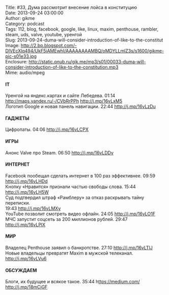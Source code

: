 Title: #33, Дума рассмотрит внесение лойса в конституцию  
Date: 2013-09-24 03:00:00  
Author: gikme  
Category: podcast  
Tags: 112, blog, facebook, google, like, linux, maxim, penthouse, rambler, steam, uds, valve, youtube, уренгой  
Slug: 2013-09-24-duma-will-consider-introduction-of-like-to-the-constitut  
Image: http://2.bp.blogspot.com/-DIVEcXlq494/UkF5iAMEwhI/AAAAAAAAMBQ/oMDYLLmlZ3s/s1600/gikme-pic-s01e33.jpg  
Enclosure: http://static.qnub.ru/gik.me/mp3/s01/00033-duma-will-consider-introduction-of-like-to-the-constitution.mp3  
Mime: audio/mpeg

#### IT

Уренгой на яндекс.картах и сайте Лебедева. 01:14  
<http://maps.yandex.ru/-/CVbRrPPh> <http://j.mp/16vLxM5>  
Логотип Google и новая панель навигации. 22:44 <http://j.mp/16vLzDu>

#### ГАДЖЕТЫ

Цифропаты. 04:06 <http://j.mp/16vLCPX>

#### ИГРЫ

Анонс Valve про Steam. 06:50 <http://j.mp/16vLDDv>

#### ИНТЕРНЕТ

Facebook пообещал сделать интернет в 100 раз эффективнее. 09:59  
<http://j.mp/16vLHDd>  
Кнопку «Нравится» признали частью свободы слова. 15:44  
<http://j.mp/16vLH5W>  
Суд подтвердил штраф «Рамблеру» за отказ раскрывать тайну переписки.  
19:43 <http://j.mp/16vLMXy>  
YouTube позволит смотреть видео офлайн. 24:05 <http://j.mp/16vLO1F>  
МЧС запустит соцсеть за 200 миллионов рублей. 29:47  
<http://j.mp/16vLPlX>

#### МИР

Владелец Penthouse заявил о банкротстве. 27:10 <http://j.mp/16vLTlJ>  
Новые владельцы превратят Maxim в мужской телеканал.  
<http://j.mp/16vLVu6>

#### ОБСУЖДАЕМ

Блоги, их будущее и всякое такое. 35:44 h<ttps://medium.com/>  
<http://j.mp/18mCjGF>

